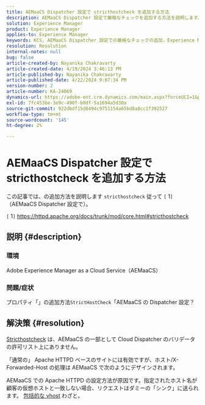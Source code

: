 ```yaml
---
title: AEMaaCS Dispatcher 設定で stricthostcheck を追加する方法
description: AEMaaCS Dispatcher 設定で厳格なチェックを追加する方法を説明します。
solution: Experience Manager
product: Experience Manager
applies-to: Experience Manager
keywords: KCS, AEMaaCS Dispatcher 設定での厳格なチェックの追加，Experience Manager, クラウド
resolution: Resolution
internal-notes: null
bug: false
article-created-by: Nayanika Chakravarty
article-created-date: 4/19/2024 3:46:13 PM
article-published-by: Nayanika Chakravarty
article-published-date: 4/22/2024 9:07:34 PM
version-number: 2
article-number: KA-24069
dynamics-url: https://adobe-ent.crm.dynamics.com/main.aspx?forceUCI=1&pagetype=entityrecord&etn=knowledgearticle&id=2b182eee-63fe-ee11-a1ff-6045bd0065f9
exl-id: 7fc453be-3e9c-490f-b0df-5a1694a5d30a
source-git-commit: 922dbdf15d8494c9751154a65bd8a8cc1f392527
workflow-type: tm+mt
source-wordcount: '145'
ht-degree: 2%

---
```


# AEMaaCS Dispatcher 設定で stricthostcheck を追加する方法


この記事では、の追加方法を説明します `stricthostcheck` 従って `[` 1`]`  （AEMaaCS Dispatcher 設定で）。

`[` 1`]`  https://httpd.apache.org/docs/trunk/mod/core.html#stricthostcheck

## 説明 {#description}


### 環境

Adobe Experience Manager as a Cloud Service（AEMaaCS）

### 問題/症状

プロパティ「」の追加方法`StrictHostCheck`「AEMaaCS の Dispatcher 設定？


## 解決策 {#resolution}


[Stricthostcheck](https://httpd.apache.org/docs/trunk/mod/core.html#stricthostcheck) は、AEMaaCS の一部として Cloud Dispatcher のバリデータの許可リスト上にありません。

「通常の」 Apache HTTPD ベースのサイトには有効ですが、ホスト/X-Forwarded-Host の処理は AEMaaCS で次のようにデザインされます。

AEMaaCS での Apache HTTPD の設定方法が原因です。指定されたホスト名が顧客の仮想ホストと一致しない場合、リクエストはダミーの「シンク」に送られます。 [包括的な vhost](https://github.com/adobe/aem-project-archetype/blob/develop/src/main/archetype/dispatcher.cloud/src/conf.d/dispatcher_vhost.conf#L277-L307) わざと。
